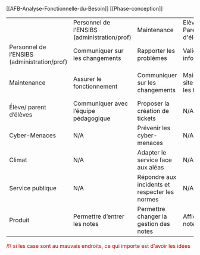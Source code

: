 [[AFB-Analyse-Fonctionnelle-du-Besoin]] [[Phase-conception]]

|   |   |   |   |   |   |   |   |
|---|---|---|---|---|---|---|---|
||Personnel de l’ENSIBS (administration/prof)|Maintenance|Elèves/ Parents d'éleves|Cyber- Menaces|Climat|Service publique|Produit|
|Personnel de l’ENSIBS (administration/prof)|Communiquer sur les changements|Rapporter les problèmes|Valider les informations|N/A|N/A|Appliquer les normes|Gérer les notes<br><br>être fiable|
|Maintenance|Assurer le fonctionnement|Communiquer sur les changements|Maintenir le site et gérer les tickets|N/A|N/A|Appliquer les normes|être réparable/maintenable/configurable<br><br>être sûr|
|Élève/ parent d’élèves|Communiquer avec l’équipe pédagogique|Proposer la création de tickets|N/A|N/A|N/A|N/A|être ergonomique<br><br>être fiable|
|Cyber-Menaces|N/A|Prévenir les cyber-menaces|N/A|N/A|N/A|N/A|être sécurisé|
|Climat|N/A|Adapter le service face aux aléas|N/A|N/A|N/A|N/A|supporter les aléas|
|Service publique|N/A|Répondre aux incidents et respecter les normes|N/A|N/A|N/A|N/A|être conforme aux RGPD|
|Produit|Permettre d’entrer les notes|Permettre changer la gestion des notes|Afficher les notes|N/A|N/A|Respecter les normes||

<font color ="color:rgb(200,0,0)"> /!\ si les case sont au mauvais endroits, ce qui importe est d'avoir les idées </font>









